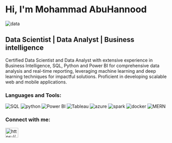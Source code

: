 <h1 align="left">Hi, I'm Mohammad AbuHannood</h1>


<div>
  <p><img  align="center" src="https://github.com/mabuhannood/mabuhannood/assets/167832668/88389a28-73b6-48f8-96b1-98f8175cfad3" alt="data";"></p>
</div>


<h2 align="left">Data Scientist | Data Analyst | Business intelligence</h2>

Certified Data Scientist and Data Analyst with extensive experience in Business Intelligence, SQL, Python and Power BI for comprehensive data analysis and real-time reporting, leveraging machine learning and deep learning techniques for impactful solutions. Proficient in developing scalable web and mobile applications.


<h3 align="left">Languages and Tools:</h3>
<p align="left">
  <img src="https://img.shields.io/badge/SQL-CC2927?style=for-the-badge&logo=microsoft-sql-server&logoColor=white" alt="SQL">
  <img src="https://img.shields.io/badge/python-3670A0?style=for-the-badge&logo=python&logoColor=ffdd54" alt="python">
  <img src="https://img.shields.io/badge/Power_BI-F2C811?style=for-the-badge&logo=powerbi&logoColor=white" alt="Power BI">
  <img src="https://img.shields.io/badge/Tableau-E97627?style=for-the-badge&logo=tableau&logoColor=white" alt="Tableau">
    <img src="https://img.shields.io/badge/Azure-0078D4?style=for-the-badge&logo=microsoftazure&logoColor=white" alt="azure">
  <img src="https://img.shields.io/badge/spark-FDEE21?style=for-the-badge&logo=apachespark&logoColor=black" alt="spark">
    <img src="https://img.shields.io/badge/docker-2496ED?style=for-the-badge&logo=docker&logoColor=white" alt="docker">
  <img src="https://img.shields.io/badge/MERN-61DAFB?style=for-the-badge&logo=react&logoColor=black" alt="MERN">
</p>

<h3 align="left">Connect with me:</h3>
<p align="left">
<a href="https://www.linkedin.com/in/mabuhannood/" target="blank"><img align="center" src="https://raw.githubusercontent.com/rahuldkjain/github-profile-readme-generator/master/src/images/icons/Social/linked-in-alt.svg" alt="https://www.linkedin.com/in/mabuhannood/" height="30" width="40" /></a>
</p>
